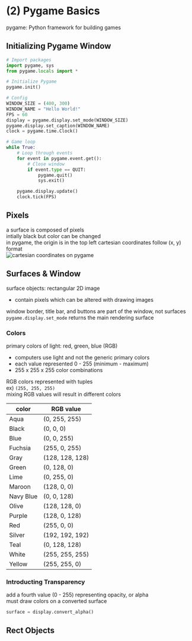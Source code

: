 # (2) Pygame Basics
pygame: Python framework for building games  

## Initializing Pygame Window
```py
# Import packages
import pygame, sys
from pygame.locals import * 

# Initialize Pygame
pygame.init()

# Config
WINDOW_SIZE = (400, 300)
WINDOW_NAME = "Hello World!"
FPS = 60
display = pygame.display.set_mode(WINDOW_SIZE)
pygame.display.set_caption(WINDOW_NAME)
clock = pygame.time.Clock()

# Game loop
while True:
    # Loop through events
    for event in pygame.event.get():
        # Close window
        if event.type == QUIT:
            pygame.quit()
            sys.exit()

    pygame.display.update()
    clock.tick(FPS)
```

## Pixels
a surface is composed of pixels   
intially black but color can be changed  
in pygame, the origin is in the top left
cartesian coordinates follow (x, y) format  
![cartesian coordinates on pygame](https://inventwithpython.com/pygame/chapter2_files/image004.png)

## Surfaces & Window
surface objects: rectangular 2D image  
* contain pixels which can be altered with drawing images

window border, title bar, and buttons are part of the window, not surfaces  
`pygame.display.set_mode` returns the main rendering surface  

### Colors
primary colors of light: red, green, blue (RGB)
* computers use light and not the generic primary colors
* each value represented 0 - 255 (minimum - maximum)
* 255 x 255 x 255 color combinations

RGB colors represented with tuples  
ex) `(255, 255, 255)`  
mixing RGB values will result in different colors

| color     | RGB value       |
|-----------|-----------------|  
| Aqua      | (0, 255, 255)   |
| Black     | (0, 0, 0)       |
| Blue      | (0, 0, 255)     |
| Fuchsia   | (255, 0, 255)   |
| Gray      | (128, 128, 128) |
| Green     | (0, 128, 0)     |
| Lime      | (0, 255, 0)     |
| Maroon    | (128, 0, 0)     |
| Navy Blue | (0, 0, 128)     |
| Olive     | (128, 128, 0)   |
| Purple    | (128, 0, 128)   |
| Red       | (255, 0, 0)     |
| Silver    | (192, 192, 192) |
| Teal      | (0, 128, 128)   |
| White     | (255, 255, 255) |
| Yellow    | (255, 255, 0)   |

### Introducting Transparency
add a fourth value (0 - 255) representing opacity, or alpha  
must draw colors on a converted surface
```py
surface = display.convert_alpha()
```

## Rect Objects